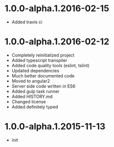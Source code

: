 1.0.0-alpha.1.2016-02-15
==================

* Added travis ci


1.0.0-alpha.1.2016-02-12
==================

* Completely reinitialized project
* Added typescript transpiler
* Added code quality tools (eslint, tslint)
* Updated dependencies
* Much better documented code
* Moved to angular2
* Server side code written in ES6
* Added gulp task runner
* Added HISTORY.md
* Changed license
* Added definitely typed

1.0.0-alpha.1.2015-11-13
==================

* init